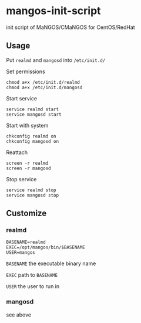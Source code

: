 # mangos-init-script

init script of MaNGOS/CMaNGOS for CentOS/RedHat

## Usage

Put `realmd` and `mangosd` into `/etc/init.d/`

Set permissions

	chmod a+x /etc/init.d/realmd
	chmod a+x /etc/init.d/mangosd
	
Start service

	service realmd start
	service mangosd start
	
Start with system

	chkconfig realmd on
	chkconfig mangosd on
	
Reattach
	
	screen -r realmd
	screen -r mangosd
	
Stop service

	service realmd stop
	service mangosd stop

## Customize

### realmd

	BASENAME=realmd
	EXEC=/opt/mangos/bin/$BASENAME
	USER=mangos
	
`BASENAME` the executable binary name

`EXEC` path to `BASENAME`

`USER` the user to run in

### mangosd

see above